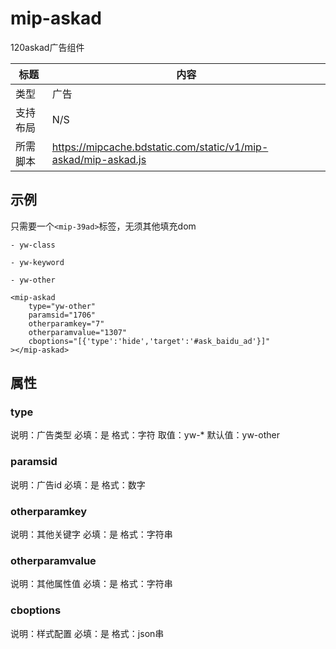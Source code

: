 # mip-askad

120askad广告组件

标题|内容
----|----
类型|广告
支持布局| N/S
所需脚本|https://mipcache.bdstatic.com/static/v1/mip-askad/mip-askad.js

## 示例

只需要一个`<mip-39ad>`标签，无须其他填充dom

```
- yw-class

- yw-keyword

- yw-other

<mip-askad 
	type="yw-other" 
	paramsid="1706" 
	otherparamkey="7" 
	otherparamvalue="1307" 
	cboptions="[{'type':'hide','target':'#ask_baidu_ad'}]"
></mip-askad>	
```

## 属性

### type

说明：广告类型
必填：是
格式：字符
取值：yw-*
默认值：yw-other

### paramsid

说明：广告id
必填：是
格式：数字

### otherparamkey

说明：其他关键字
必填：是
格式：字符串

### otherparamvalue

说明：其他属性值
必填：是
格式：字符串

### cboptions
说明：样式配置
必填：是
格式：json串


